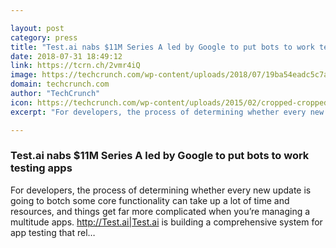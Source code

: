 ```yaml
---

layout: post
category: press
title: "Test.ai nabs $11M Series A led by Google to put bots to work testing apps"
date: 2018-07-31 18:49:12
link: https://tcrn.ch/2vmr4iQ
image: https://techcrunch.com/wp-content/uploads/2018/07/19ba54eadc5c7aa13f69788c9c375567.jpg?w=711
domain: techcrunch.com
author: "TechCrunch"
icon: https://techcrunch.com/wp-content/uploads/2015/02/cropped-cropped-favicon-gradient.png?w=180
excerpt: "For developers, the process of determining whether every new update is going to botch some core functionality can take up a lot of time and resources, and things get far more complicated when you’re managing a multitude apps. <http://Test.ai|Test.ai> is building a comprehensive system for app testing that rel…"

---
```


### Test.ai nabs $11M Series A led by Google to put bots to work testing apps

For developers, the process of determining whether every new update is going to botch some core functionality can take up a lot of time and resources, and things get far more complicated when you’re managing a multitude apps. <http://Test.ai|Test.ai> is building a comprehensive system for app testing that rel…